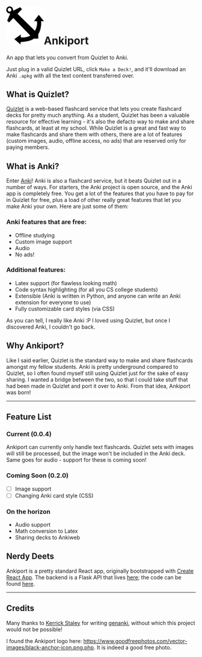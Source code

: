 <h1><a href="https://ankiport-app.appspot.com/"><img src="./public/res/aplogo.png" alt="ankiport logo" width="100"/></a>Ankiport</h1>

An app that lets you convert from Quizlet to Anki.

Just plug in a valid Quizlet URL, click `Make a Deck!`, and it'll download an Anki `.apkg` with all the text content transferred over.

## What is Quizlet?

[Quizlet](quizlet.com) is a web-based flashcard service that lets you create flashcard decks for pretty much anything. As a student, Quizlet has been a valuable resource for effective learning - it's also the defacto way to make and share flashcards, at least at my school. While Quizlet is a great and fast way to make flashcards and share them with others, there are a lot of features (custom images, audio, offline access, no ads) that are reserved only for paying members.

## What is Anki?

Enter [Anki](https://apps.ankiweb.net/)! Anki is also a flashcard service, but it beats Quizlet out in a number of ways. For starters, the Anki project is open source, and the Anki app is completely free. You get a lot of the features that you have to pay for in Quizlet for free, plus a load of other really great features that let you make Anki your own. Here are just some of them:

### Anki features that are free:

- Offline studying
- Custom image support
- Audio
- No ads!

### Additional features:

- Latex support (for flawless looking math)
- Code syntax highlighting (for all you CS college students)
- Extensible (Anki is written in Python, and anyone can write an Anki extension for everyone to use)
- Fully customizable card styles (via CSS)

As you can tell, I really like Anki :P I loved using Quizlet, but once I discovered Anki, I couldn't go back.

## Why Ankiport?

Like I said earlier, Quizlet is the standard way to make and share flashcards amongst my fellow students. Anki is pretty underground compared to Quizlet, so I often found myself still using Quizlet just for the sake of easy sharing. I wanted a bridge between the two, so that I could take stuff that had been made in Quizlet and port it over to Anki. From that idea, Ankiport was born!

---

## Feature List

### Current (0.0.4)

Ankiport can currently only handle text flashcards. Quizlet sets with images will still be processed, but the image won't be included in the Anki deck. Same goes for audio - support for these is coming soon!

### Coming Soon (0.2.0)

- [ ] Image support
- [ ] Changing Anki card style (CSS)

### On the horizon

- Audio support
- Math conversion to Latex
- Sharing decks to Ankiweb

## Nerdy Deets

Ankiport is a pretty standard React app, originally bootstrapped with [Create React App](https://github.com/facebookincubator/create-react-app).
The backend is a Flask API that lives [here](https://ankiport-api.appspot.com/); the code can be found [here](https://github.com/jahzielv/ankiport-api).

---

## Credits

Many thanks to [Kerrick Staley](https://github.com/kerrickstaley) for writing [genanki](https://github.com/kerrickstaley/genanki), without which this project would not be possible!

I found the Ankiport logo here: https://www.goodfreephotos.com/vector-images/black-anchor-icon.png.php. It is indeed a good free photo.
